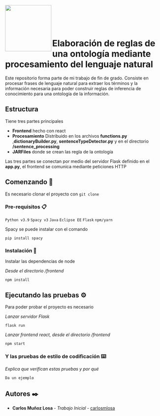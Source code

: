 <img  align="left" width="150" style="float: left;" src="https://www.upm.es/sfs/Rectorado/Gabinete%20del%20Rector/Logos/UPM/CEI/LOGOTIPO%20leyenda%20color%20JPG%20p.png">
<br></br><br></br>

# Elaboración de reglas de una ontología mediante procesamiento del lenguaje natural

Este repositorio forma parte de mi trabajo de fin de grado. Consiste en procesar frases de lenguaje natural para extraer los términos y la información necesaria para poder construir reglas de inferencia de conocimiento para una ontología de la información.

## Estructura
Tiene tres partes principales
 * **Frontend** hecho con react
 * **Procesamiento** Distribuido en los archivos **functions.py** ,**dictionaryBuilder.py**, **sentenceTypeDetector.py** y en el directorio **/sentence_processing**
 * **JARFiles** donde se crean las regla de la ontología

Las tres partes se conectan por medio del servidor Flask definido en el **app.py**, el frontend se comunica mediante peticiones HTTP 

## Comenzando 🚀

Es necesario clonar el proyecto con `git clone`


### Pre-requisitos 📋

`Python v3.9`
`Spacy v3`
`Java`
`Eclipse EE`
`Flask`
`npm/yarn`

Spacy se puede instalar con el comando
```
pip install spacy
```

### Instalación 🔧

Instalar las dependencias de node

_Desde el directorio /frontend_

```
npm install
```


## Ejecutando las pruebas ⚙️

Para poder probar el proyecto es necesario

_Lanzar servidor Flask_

```
flask run
```

_Lanzar frontend react, desde el directorio /frontend_


```
npm start
```


### Y las pruebas de estilo de codificación ⌨️

_Explica que verifican estas pruebas y por qué_

```
Da un ejemplo
```

## Autores ✒️


* **Carlos Muñoz Losa** - *Trabajo Inicial* - [carlosmlosa](https://github.com/carlosmlosa)

